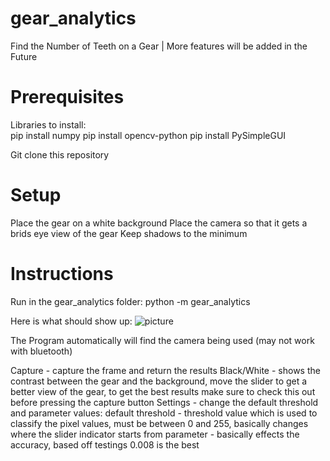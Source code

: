 # gear_analytics
Find the Number of Teeth on a Gear | More features will be added in the Future

# Prerequisites
Libraries to install:<br/>
  pip install numpy
  pip install opencv-python
  pip install PySimpleGUI

Git clone this repository

# Setup 
Place the gear on a white background 
Place the camera so that it gets a brids eye view of the gear
Keep shadows to the minimum
  
# Instructions 
Run in the gear_analytics folder:
  python -m gear_analytics

Here is what should show up:
![picture](C:\Users\shaha\Desktop\home.PNG)

The Program automatically will find the camera being used (may not work with bluetooth)

Capture - capture the frame and return the results
Black/White - shows the contrast between the gear and the background, 
              move the slider to get a better view of the gear,
              to get the best results make sure to check this out before pressing the capture button 
Settings - change the default threshold and parameter values:
           default threshold - threshold value which is used to classify the pixel values,
                               must be between 0 and 255,
                               basically changes where the slider indicator starts from
           parameter - basically effects the accuracy,
                       based off testings 0.008 is the best                    
